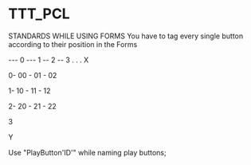 # TTT_PCL

STANDARDS WHILE USING FORMS
You have to tag every single button according to their position in the Forms

--- 0 --- 1 -- 2 -- 3 . . . X
     
0- 00 - 01 - 02

1- 10 - 11 - 12

2- 20 - 21 - 22

3

Y

Use "PlayButton'ID'" while naming play buttons;
